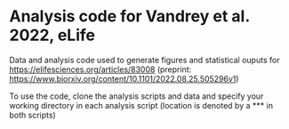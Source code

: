 # Analysis code for Vandrey et al. 2022, eLife

Data and analysis code used to generate figures and statistical ouputs for https://elifesciences.org/articles/83008 (preprint: https://www.biorxiv.org/content/10.1101/2022.08.25.505296v1)

To use the code, clone the analysis scripts and data and specify your working directory in each analysis script (location is denoted by a *** in both scripts)
